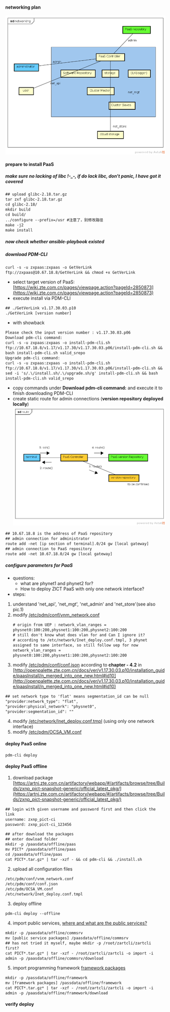 #### networking plan
![networking plan pic.1](networking.png)
#### prepare to install PaaS
##### make sure no lacking of libc !-_-, if do lack libc, don't panic, I have got it covered
```
## upload glibc-2.18.tar.gz
tar zxf glibc-2.18.tar.gz 
cd glibc-2.18/
mkdir build
cd build/
../configure --prefix=/usr #注意了，别修改路径
make -j2
make install
```
##### now check whether ansible-playbook existed
##### download PDM-CLI
```
curl -s -u zxpaas:zxpaas -o GetVerLink ftp://zxpaas@10.67.18.8/GetVerLink && chmod +x GetVerLink
```
- select target version of PaaS: [https://wiki.zte.com.cn/pages/viewpage.action?pageId=2850873](https://wiki.zte.com.cn/pages/viewpage.action?pageId=2850873)
- execute install via PDM-CLI
```
## ./GetVerLink v1.17.30.03.p10
./GetVerLink [version number]
```
- with showback
```
Please check the input version number : v1.17.30.03.p06
Download pdm-cli command:
curl -s -u zxpaas:zxpaas -o install-pdm-cli.sh ftp://10.67.18.8/v1.17/v1.17.30/v1.17.30.03.p06/install-pdm-cli.sh && bash install-pdm-cli.sh valid_srepo
Upgrade pdm-cli command:
curl -s -u zxpaas:zxpaas -o install-pdm-cli.sh ftp://10.67.18.8/v1.17/v1.17.30/v1.17.30.03.p06/install-pdm-cli.sh && sed -i 's/.\/install.sh/.\/upgrade.sh/g' install-pdm-cli.sh && bash install-pdm-cli.sh valid_srepo
```
- copy commands under <b>Download pdm-cli command:</b> and execute it to finish downloading PDM-CLI
- create static route for admin connections (<b>version repository deployed locally</b>)
![necessary connections](route.png) 
```
## 10.67.18.8 is the address of PaaS repository
## admin connection for administrator
route add -net [ip section of terminal].0/24 gw [local gateway]
## admin connection to PaaS repository
route add -net 10.67.18.0/24 gw [local gateway]
```
##### configure parameters for PaaS
- questions: 
  - what are phynet1 and phynet2 for?
  - How to deploy ZICT PaaS with only one network interface?
- steps:
 1. understand 'net_api', 'net_mgt', 'net_admin' and 'net_store'(see also pic.1)
 2. modify [/etc/pdm/conf/vnm_network.conf](./vnm_network.conf)
     ```
    # origin from UEP : network_vlan_ranges = physnet0:100:200,physnet1:100:200,physnet2:100:200
    # still don't know what does vlan for and Can I ignore it? 
    # according to /etc/network/Inet_deploy.conf.tmpl, 3 phynet assigned to same interface, so still follow uep for now 
    network_vlan_ranges = physnet0:100:200,physnet1:100:200,physnet2:100:200
     ``` 
 3. modify [/etc/pdm/conf/conf.json](./conf.json) according to <b>chapter - 4.2</b> in [http://openpalette.zte.com.cn/docs/ver/v1.17.30.03.p10/installation_guide/paasInstall/n_merged_into_one_new.html#id10](http://openpalette.zte.com.cn/docs/ver/v1.17.30.03.p10/installation_guide/paasInstall/n_merged_into_one_new.html#id10)
 ```
 ## set network type to 'flat' means segmentation_id can be null
 "provider:network_type": "flat",
 "provider:physical_network": "physnet0",
 "provider:segmentation_id": ""
 ```
 4. modify [/etc/network/Inet_deploy.conf.tmpl](./Inet_deploy.conf.tmpl) (using only one network interface)
 5. modify [/etc/pdm/OCSA_VM.conf](./OCSA_VM.conf)

#### deploy PaaS online
```
pdm-cli deploy
```

#### deploy PaaS offline
1. download package [https://artnj.zte.com.cn/artifactory/webapp/#/artifacts/browse/tree/Builds/zxnp_pict-snapshot-generic/official_latest_pkg/](https://artnj.zte.com.cn/artifactory/webapp/#/artifacts/browse/tree/Builds/zxnp_pict-snapshot-generic/official_latest_pkg/)
```
## login with given username and password first and then click the link
username: zxnp_pict-ci
password: zxnp_pict-ci_123456
```
```
## after download the packages
## enter dowload folder
mkdir -p /paasdata/offline/paas
mv PICT* /paasdata/offline/paas
cd /paasdata/offline/paas
cat PICT*.tar.gz* | tar -xzf - && cd pdm-cli && ./install.sh
```
2. upload all configuration files
```
/etc/pdm/conf/vnm_network.conf
/etc/pdm/conf/conf.json
/etc/pdm/OCSA_VM.conf
/etc/network/Inet_deploy.conf.tmpl
```
3. deploy offline
```
pdm-cli deploy --offline
```
4. import public services, [where and what are the public services?](https://artnj.zte.com.cn/artifactory/webapp/#/artifacts/browse/tree/General/zxnp_pict-snapshot-generic/official_latest_pkg/v1.17.30.03.p10/commsrv/)
```
mkdir -p /paasdata/offline/commsrv
mv [public service packages] /paasdata/offline/commsrv
## has not tried it myself, maybe mkdir -p /root/zartcli/zartcli first?
cat PICT*.tar.gz* | tar -xzf - /root/zartcli/zartcli -o import -i admin -p /paasdata/offline/commsrv/download
```
5. import programming framework [framework packages](https://artnj.zte.com.cn/artifactory/webapp/#/artifacts/browse/tree/General/zxnp_pict-snapshot-generic/official_latest_pkg/v1.17.30.03.p10/framework)
```
mkdir -p /passdata/offline/framework
mv [framework packages] /passdata/offline/framework
cat PICT*.tar.gz* | tar -xzf - /root/zartcli/zartcli -o import -i admin -p /paasdata/offline/framework/download
```

#### verify deploy 

   

